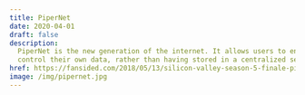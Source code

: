 ```yaml
---
title: PiperNet
date: 2020-04-01
draft: false
description:
  PiperNet is the new generation of the internet. It allows users to encrypt and
  control their own data, rather than having stored in a centralized server.
href: https://fansided.com/2018/05/13/silicon-valley-season-5-finale-piper-net-decentralized-internet-explained/
image: /img/pipernet.jpg
---
```

